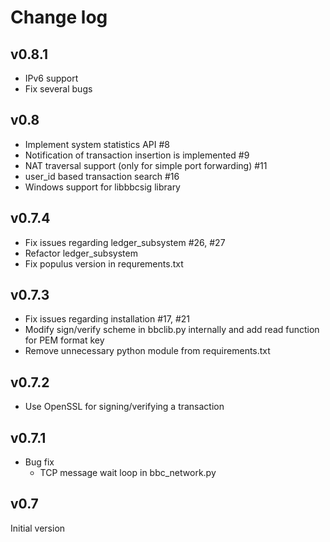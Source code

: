 Change log
======

## v0.8.1
* IPv6 support
* Fix several bugs

## v0.8
* Implement system statistics API #8
* Notification of transaction insertion is implemented #9
* NAT traversal support (only for simple port forwarding) #11
* user_id based transaction search #16
* Windows support for libbbcsig library

## v0.7.4
* Fix issues regarding ledger_subsystem #26, #27
* Refactor ledger_subsystem
* Fix populus version in requrements.txt

## v0.7.3
* Fix issues regarding installation #17, #21
* Modify sign/verify scheme in bbclib.py internally and add read function for PEM format key
* Remove unnecessary python module from requirements.txt

## v0.7.2
* Use OpenSSL for signing/verifying a transaction

## v0.7.1
* Bug fix
  - TCP message wait loop in bbc_network.py
 
## v0.7
Initial version
